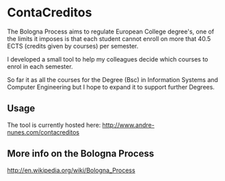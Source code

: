 ContaCreditos
========

The Bologna Process aims to regulate European College degree's, one of the limits it imposes is that each student cannot enroll on more that 40.5 ECTS (credits given by courses) per semester. 

I developed a small tool to help my colleagues decide which courses to enrol in each semester.

So far it as all the courses for the Degree (Bsc) in Information Systems and Computer Engineering but I hope to expand it to support further Degrees.


Usage
-----
The tool is currently hosted here: http://www.andre-nunes.com/contacreditos


More info on the Bologna Process
-----
http://en.wikipedia.org/wiki/Bologna_Process

